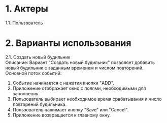 # 1. Актеры 
1.1. Пользователь
# 2. Варианты использования
2.1. Создать новый будильник  
Описание: Вариант "Создать новый будильник" позволяет добавить новый будильник с заданным временем и числом повторений.    
Основной поток событий:   
1. Событие начинается с нажатия кнопки "ADD".
2. Приложение отображает окно с полями, необходимыми для заполнения.
3. Пользователь выбирает необходимое время срабатывания и число повторений будильника.
4. Пользователь нажимает кнопку "Save" или "Cancel".
5. Приложение возвращается к главному окну.

